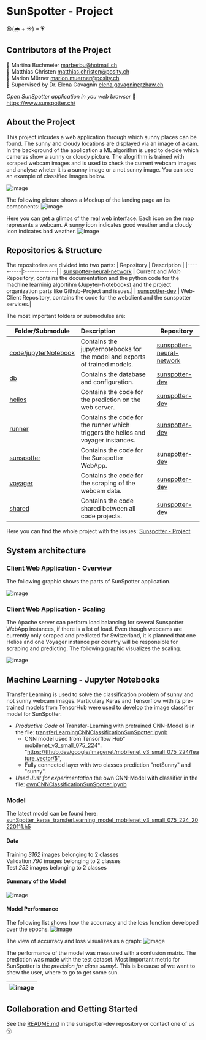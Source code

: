 # SunSpotter - Project
😎(:cloud_with_rain: + :sunny:) = :heartpulse:

## Contributors of the Project

 👫 Martina Buchmeier marberbu@hotmail.ch \
 👫 Matthias Christen matthias.christen@posity.ch \
 👫 Marion Mürner marion.muerner@posity.ch \
 👫 Supervised by Dr. Elena Gavagnin elena.gavagnin@zhaw.ch 

_Open SunSpotter application in you web browser_
🔗 https://www.sunspotter.ch/


## About the Project

This project inlcudes a web application through which sunny places can be found. The sunny and cloudy locations are displayed via an image of a cam. In the background of the application a ML algorithm is used to decide which cameras show a sunny or cloudy picture. The alogrithm is trained with scraped webcam images and is used to check the current webcam images and analyse wheter it is a sunny image or a not sunny image. You can see an example of classified images below.

![image](https://github.com/ZHAW-WI-AFEII-Project-HS2021/afeII-hs2021-project-sunspotter/blob/main/drawings/classesSunnyNotSunny.PNG)

The following picture shows a Mockup of the landing page an its components:
![image](https://github.com/ZHAW-WI-AFEII-Project-HS2021/afeII-hs2021-project-sunspotter/blob/main/drawings/mockup.JPG)

Here you can get a glimps of the real web interface. Each icon on the map represents a webcam. A sunny icon indicates good weather and a cloudy icon indicates bad weather.
![image](https://github.com/ZHAW-WI-AFEII-Project-HS2021/afeII-hs2021-project-sunspotter/blob/main/drawings/LandingPageSunSpotter.png)

## Repositories & Structure

The repositories are divided into two parts:
| Repository   | Description |
|----------|:-------------|
| [sunspotter-neural-network](https://github.com/Sunspotter-Project/sunspotter-neural-network) | Current and _Main_ Repository, contains the documentation and the python code for the machine learninig algortihm (Jupyter-Notebooks) and the project organization parts like Github-Project and issues.|
| [sunspotter-dev](https://github.com/Sunspotter-Project/sunspotter-dev) | Web-Client Repository, contains the code for the webclient and the sunspotter services.|

The most important folders or submodules are: 

| Folder/Submodule | Description | Repository |
|----------|:-------------|----------|
| [code/jupyterNotebook](https://github.com/Sunspotter-Project/sunspotter-neural-network/tree/main/code/jupyterNotebook) | Contains the jupyternotebooks for the model and exports of trained models. | [sunspotter-neural-network](https://github.com/Sunspotter-Project/sunspotter-neural-network)  |
| [db](https://github.com/Sunspotter-Project/db)|  Contains the database and configuration. |[sunspotter-dev](https://github.com/Sunspotter-Project/sunspotter-dev)|
| [helios](https://github.com/Sunspotter-Project/helios)|  Contains the code for the prediction on the web server. | [sunspotter-dev](https://github.com/Sunspotter-Project/sunspotter-dev)|
| [runner](https://github.com/Sunspotter-Project/runner)|  Contains the code for the runner which triggers the helios and voyager instances.| [sunspotter-dev](https://github.com/Sunspotter-Project/sunspotter-dev)|
| [sunspotter](https://github.com/Sunspotter-Project/webapp)|  Contains the code for the Sunspotter WebApp.| [sunspotter-dev](https://github.com/Sunspotter-Project/sunspotter-dev)|
| [voyager](https://github.com/Sunspotter-Project/voyager)|  Contains the code for the scraping of the webcam data.| [sunspotter-dev](https://github.com/Sunspotter-Project/sunspotter-dev)|
| [shared](https://github.com/Sunspotter-Project/shared)|  Contains the code shared between all code projects.|[sunspotter-dev](https://github.com/Sunspotter-Project/sunspotter-dev)|

 
Here you can find the whole project with the issues: [Sunspotter - Project](https://github.com/Sunspotter-Project/sunspotter-neural-network/projects/1)

## System architecture

### Client Web Application - Overview
The following graphic shows the parts of SunSpotter application.

![image](https://github.com/ZHAW-WI-AFEII-Project-HS2021/afeII-hs2021-project-sunspotter/blob/main/drawings/WebClientArchitecture.png)

### Client Web Application - Scaling

The Apache server can perform load balancing for several Sunspotter WebApp instances, if there is a lot of load.
Even though webcams are currently only scraped and predicted for Switzerland, it is planned that one Helios and one Voyager instance per country will be responsible for scraping and predicting. The following graphic visualizes the scaling.

![image](https://github.com/ZHAW-WI-AFEII-Project-HS2021/afeII-hs2021-project-sunspotter/blob/main/drawings/WebAppScalability.png)

## Machine Learning - Jupyter Notebooks
Transfer Learning is used to solve the classification problem of sunny and not sunny webcam images. Particulary Keras and Tensorflow with its pre-trained models from TensorHub were used to develop the image classifier model for SunSpotter.

* _Productive Code_ of Transfer-Learning with pretrained CNN-Model is in the file: [transferLearningCNNClassificationSunSpotter.ipynb](https://github.com/ZHAW-WI-AFEII-Project-HS2021/afeII-hs2021-project-sunspotter/blob/main/code/jupyterNotebook/transferLearningCNNClassificationSunSpotter.ipynb)
  * CNN model used from Tensorflow Hub" mobilenet_v3_small_075_224": "https://tfhub.dev/google/imagenet/mobilenet_v3_small_075_224/feature_vector/5",
  * Fully connected layer with two classes prediction "notSunny" and "sunny".
* _Used Just for experimentation_ the own CNN-Model with classifier in the file: [ownCNNClassificationSunSpotter.ipynb](https://github.com/ZHAW-WI-AFEII-Project-HS2021/afeII-hs2021-project-sunspotter/blob/main/code/jupyterNotebook/ownCNNClassificationSunSpotter.ipynb)
  
### Model
The latest model can be found here: [sunSpotter_keras_transferLearning_model_mobilenet_v3_small_075_224_20220111.h5](https://github.com/ZHAW-WI-AFEII-Project-HS2021/afeII-hs2021-project-sunspotter/blob/main/code/jupyterNotebook/sunSpotter_keras_transferLearning_model_mobilenet_v3_small_075_224_20220111.h5)

#### Data

Training _3162_ images belonging to 2 classes \
Validation _790_ images belonging to 2 classes \
Test _252_ images belonging to 2 classes

#### Summary of the Model
![image](https://github.com/ZHAW-WI-AFEII-Project-HS2021/afeII-hs2021-project-sunspotter/blob/main/drawings/ModellSummary.PNG)

#### Model Performance
The following list shows how the accurracy and the loss function developed over the epochs.
![image](https://github.com/ZHAW-WI-AFEII-Project-HS2021/afeII-hs2021-project-sunspotter/blob/main/drawings/TrainingOutputEvolutionOfAccurracyAndLoss.PNG)

The view of accurracy and loss visualizes as a graph:
![image](https://github.com/ZHAW-WI-AFEII-Project-HS2021/afeII-hs2021-project-sunspotter/blob/main/drawings/DiagrammOutputEvolutionOfAccurracyAndLoss.PNG)

The performance of the model was measured with a confusion matrix. The prediction was made with the test dataset. Most important metric for SunSpotter is the _precision for class sunny_!. This is because of we want to show the user, where to go to get some sun.


| ![image](https://github.com/ZHAW-WI-AFEII-Project-HS2021/afeII-hs2021-project-sunspotter/blob/main/drawings/ConfusionMatrixTestDataSet.PNG) |
| :--: |


## Collaboration and Getting Started

See the [README.md](https://github.com/Sunspotter-Project/sunspotter-dev) in the sunspotter-dev repository or contact one of us ㋡
